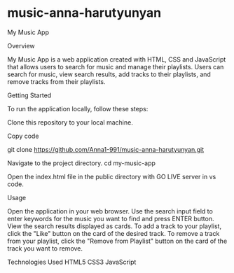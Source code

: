 # music-anna-harutyunyan
My Music App

Overview

My Music App is a web application created with HTML, CSS and JavaScript that allows users to search for music and manage their playlists. Users can search for music, view search results, add tracks to their playlists, and remove tracks from their playlists.

Getting Started

To run the application locally, follow these steps:

Clone this repository to your local machine.

Copy code

git clone https://github.com/Anna1-991/music-anna-harutyunyan.git

Navigate to the project directory.
cd my-music-app

Open the index.html file in the public directory with GO LIVE server in vs code.

Usage

Open the application in your web browser.
Use the search input field to enter keywords for the music you want to find and press ENTER button.
View the search results displayed as cards.
To add a track to your playlist, click the "Like" button on the card of the desired track.
To remove a track from your playlist, click the "Remove from Playlist" button on the card of the track you want to remove.

Technologies Used
HTML5
CSS3
JavaScript

